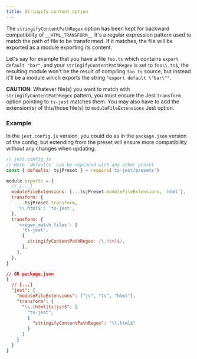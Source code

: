 ```yaml
---
title: Stringify content option
---
```


The `stringifyContentPathRegex` option has been kept for backward compatibility of `__HTML_TRANSFORM__`
It's a regular expression pattern used to match the path of file to be transformed.
If it matches, the file will be exported as a module exporting its content.

Let's say for example that you have a file `foo.ts` which contains `export default "bar"`, and your `stringifyContentPathRegex` is set to `foo\\.ts$`, the resulting module won't be the result of compiling `foo.ts` source, but instead it'll be a module which exports the string `"export default \"bar\""`.

**CAUTION**: Whatever file(s) you want to match with `stringifyContentPathRegex` pattern, you must ensure the Jest `transform` option pointing to `ts-jest` matches them. You may also have to add the extension(s) of this/those file(s) to `moduleFileExtensions` Jest option.

### Example

In the `jest.config.js` version, you could do as in the `package.json` version of the config, but extending from the preset will ensure more compatibility without any changes when updating.

```js
// jest.config.js
// Here `defaults` can be replaced with any other preset
const { defaults: tsjPreset } = require('ts-jest/presets')

module.exports = {
  // [...]
  moduleFileExtensions: [...tsjPreset.moduleFileExtensions, 'html'],
  transform: {
    ...tsjPreset.transform,
    '\\.html$': 'ts-jest',
  },
  transform: {
    '<regex_match_files': [
      'ts-jest',
      {
        stringifyContentPathRegex: /\.html$/,
      },
    ],
  },
}
```

```json
// OR package.json
{
  // [...]
  "jest": {
    "moduleFileExtensions": ["js", "ts", "html"],
    "transform": {
      "\\.(html|ts|js)$": [
        "ts-jest",
        {
          "stringifyContentPathRegex": "\\.html$"
        }
      ]
    }
  }
}
```
